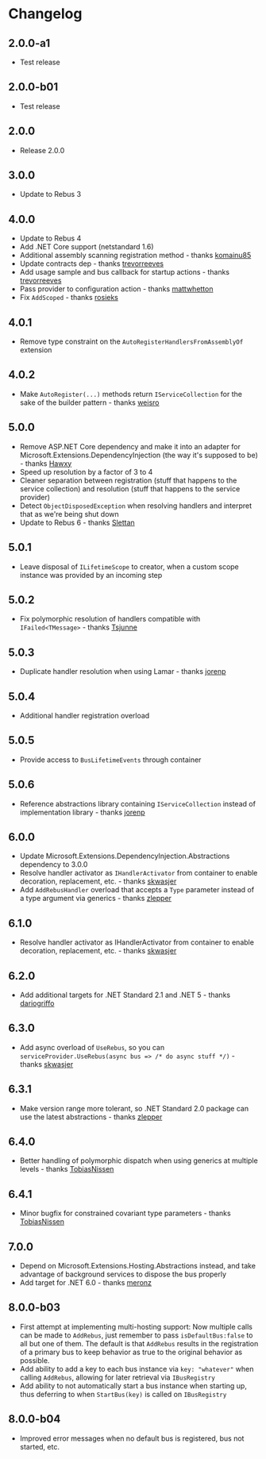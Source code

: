# Changelog

## 2.0.0-a1
* Test release

## 2.0.0-b01
* Test release

## 2.0.0
* Release 2.0.0

## 3.0.0
* Update to Rebus 3

## 4.0.0
* Update to Rebus 4
* Add .NET Core support (netstandard 1.6)
* Additional assembly scanning registration method - thanks [komainu85]
* Update contracts dep - thanks [trevorreeves]
* Add usage sample and bus callback for startup actions - thanks [trevorreeves]
* Pass provider to configuration action - thanks [mattwhetton]
* Fix `AddScoped` - thanks [rosieks]


## 4.0.1
* Remove type constraint on the `AutoRegisterHandlersFromAssemblyOf` extension

## 4.0.2
* Make `AutoRegister(...)` methods return `IServiceCollection` for the sake of the builder pattern - thanks [weisro]

## 5.0.0
* Remove ASP.NET Core dependency and make it into an adapter for Microsoft.Extensions.DependencyInjection (the way it's supposed to be) - thanks [Hawxy]
* Speed up resolution by a factor of 3 to 4
* Cleaner separation between registration (stuff that happens to the service collection) and resolution (stuff that happens to the service provider)
* Detect `ObjectDisposedException` when resolving handlers and interpret that as we're being shut down
* Update to Rebus 6 - thanks [Slettan]

## 5.0.1
* Leave disposal of `ILifetimeScope` to creator, when a custom scope instance was provided by an incoming step

## 5.0.2
* Fix polymorphic resolution of handlers compatible with `IFailed<TMessage>` - thanks [Tsjunne]

## 5.0.3
* Duplicate handler resolution when using Lamar - thanks [jorenp]

## 5.0.4
* Additional handler registration overload

## 5.0.5
* Provide access to `BusLifetimeEvents` through container

## 5.0.6
* Reference abstractions library containing `IServiceCollection` instead of implementation library - thanks [jorenp]

## 6.0.0
* Update Microsoft.Extensions.DependencyInjection.Abstractions dependency to 3.0.0
* Resolve handler activator as `IHandlerActivator` from container to enable decoration, replacement, etc. - thanks [skwasjer]
* Add `AddRebusHandler` overload that accepts a `Type` parameter instead of a type argument via generics - thanks [zlepper]

## 6.1.0

* Resolve handler activator as IHandlerActivator from container to enable decoration, replacement, etc. - thanks [skwasjer]

## 6.2.0
* Add additional targets for .NET Standard 2.1 and .NET 5 - thanks [dariogriffo]

## 6.3.0
* Add async overload of `UseRebus`, so you can `serviceProvider.UseRebus(async bus => /* do async stuff */)` - thanks [skwasjer]

## 6.3.1
* Make version range more tolerant, so .NET Standard 2.0 package can use the latest abstractions - thanks [zlepper]

## 6.4.0
* Better handling of polymorphic dispatch when using generics at multiple levels - thanks [TobiasNissen]

## 6.4.1
* Minor bugfix for constrained covariant type parameters - thanks [TobiasNissen]

## 7.0.0
* Depend on Microsoft.Extensions.Hosting.Abstractions instead, and take advantage of background services to dispose the bus properly
* Add target for .NET 6.0 - thanks [meronz]

## 8.0.0-b03
* First attempt at implementing multi-hosting support: Now multiple calls can be made to `AddRebus`, just remember to pass `isDefaultBus:false` to all but one of them. The default is that `AddRebus` results in the registration of a primary bus to keep behavior as true to the original behavior as possible.
* Add ability to add a key to each bus instance via `key: "whatever"` when calling `AddRebus`, allowing for later retrieval via `IBusRegistry`
* Add ability to not automatically start a bus instance when starting up, thus deferring to when `StartBus(key)` is called on `IBusRegistry`

## 8.0.0-b04
* Improved error messages when no default bus is registered, bus not started, etc.


[dariogriffo]: https://github.com/dariogriffo
[Hawxy]: https://github.com/Hawxy
[jorenp]: https://github.com/jorenp
[komainu85]: https://github.com/komainu85
[mattwhetton]: https://github.com/mattwhetton
[meronz]: https://github.com/meronz
[rosieks]: https://github.com/rosieks
[skwasjer]: https://github.com/skwasjer
[Slettan]: nhttps://github.com/Slettan
[skwasjer]: https://github.com/skwasjer
[TobiasNissen]: https://github.com/TobiasNissen
[trevorreeves]: https://github.com/trevorreeves
[Tsjunne]: https://github.com/Tsjunne
[weisro]: https://github.com/weisro
[zlepper]: https://github.com/zlepper